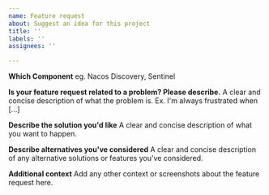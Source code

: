 ```yaml
---
name: Feature request
about: Suggest an idea for this project
title: ''
labels: ''
assignees: ''

---
```


**Which Component**
eg. Nacos Discovery, Sentinel

**Is your feature request related to a problem? Please describe.**
A clear and concise description of what the problem is. Ex. I'm always frustrated when [...]

**Describe the solution you'd like**
A clear and concise description of what you want to happen.

**Describe alternatives you've considered**
A clear and concise description of any alternative solutions or features you've considered.

**Additional context**
Add any other context or screenshots about the feature request here.

